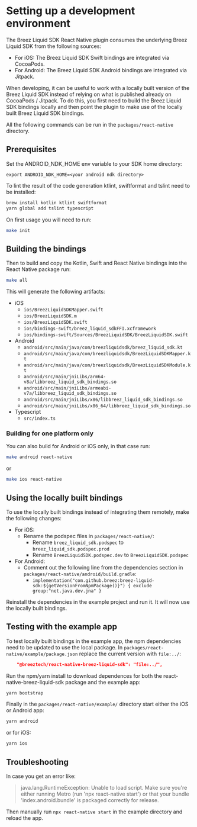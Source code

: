 # Setting up a development environment

The Breez Liquid SDK React Native plugin consumes the underlying Breez Liquid SDK from the following sources:

-   For iOS: The Breez Liquid SDK Swift bindings are integrated via CocoaPods.
-   For Android: The Breez Liquid SDK Android bindings are integrated via Jitpack.

When developing, it can be useful to work with a locally built version of the Breez Liquid SDK instead of relying on what is published already on CocoaPods / Jitpack.
To do this, you first need to build the Breez Liquid SDK bindings locally and then point the plugin to make use of the locally built Breez Liquid SDK bindings.

All the following commands can be run in the `packages/react-native` directory.

## Prerequisites

Set the ANDROID_NDK_HOME env variable to your SDK home directory:
```
export ANDROID_NDK_HOME=<your android ndk directory>
```

To lint the result of the code generation ktlint, swiftformat and tslint need to be installed:
```bash
brew install kotlin ktlint swiftformat
yarn global add tslint typescript
```

On first usage you will need to run:
```bash
make init
```

## Building the bindings

Then to build and copy the Kotlin, Swift and React Native bindings into the React Native package run:
```bash
make all
```

This will generate the following artifacts:

- iOS
	- `ios/BreezLiquidSDKMapper.swift`
	- `ios/BreezLiquidSDK.m`
	- `ios/BreezLiquidSDK.swift`
	- `ios/bindings-swift/breez_liquid_sdkFFI.xcframework`
	- `ios/bindings-swift/Sources/BreezLiquidSDK/BreezLiquidSDK.swift`
- Android
	- `android/src/main/java/com/breezliquidsdk/breez_liquid_sdk.kt`
	- `android/src/main/java/com/breezliquidsdk/BreezLiquidSDKMapper.kt`
	- `android/src/main/java/com/breezliquidsdk/BreezLiquidSDKModule.kt`
	- `android/src/main/jniLibs/arm64-v8a/libbreez_liquid_sdk_bindings.so`
	- `android/src/main/jniLibs/armeabi-v7a/libbreez_liquid_sdk_bindings.so`
	- `android/src/main/jniLibs/x86/libbreez_liquid_sdk_bindings.so`
	- `android/src/main/jniLibs/x86_64/libbreez_liquid_sdk_bindings.so`
- Typescript
	- `src/index.ts`

### Building for one platform only

You can also build for Android or iOS only, in that case run:
```bash
make android react-native
```
or
```bash
make ios react-native
```

## Using the locally built bindings

To use the locally built bindings instead of integrating them remotely, make the following changes:

- For iOS:
	- Rename the podspec files in `packages/react-native/`:
		- Rename `breez_liquid_sdk.podspec` to `breez_liquid_sdk.podspec.prod`
		- Rename `BreezLiquidSDK.podspec.dev` to `BreezLiquidSDK.podspec`
- For Android:
	- Comment out the following line from the dependencies section in `packages/react-native/android/build.gradle`:
		- `implementation("com.github.breez:breez-liquid-sdk:${getVersionFromNpmPackage()}") { exclude group:"net.java.dev.jna" }`

Reinstall the dependencies in the example project and run it.
It will now use the locally built bindings.

## Testing with the example app

To test locally built bindings in the example app, the npm dependencies need to be updated to use the local package.
In `packages/react-native/example/package.json` replace the current version with `file:../`:
```json
    "@breeztech/react-native-breez-liquid-sdk": "file:../",
```

Run the npm/yarn install to download dependences for both the react-native-breez-liquid-sdk package and the example app:
```bash
yarn bootstrap
```

Finally in the `packages/react-native/example/` directory start either the iOS or Android app:
```bash
yarn android
```
or for iOS:
```bash
yarn ios
```

## Troubleshooting

In case you get an error like: 
> java.lang.RuntimeException: Unable to load script. Make sure you're either running Metro (run 'npx react-native start') or that your bundle 'index.android.bundle' is packaged correctly for release. 

Then manually run `npx react-native start` in the example directory and reload the app.
